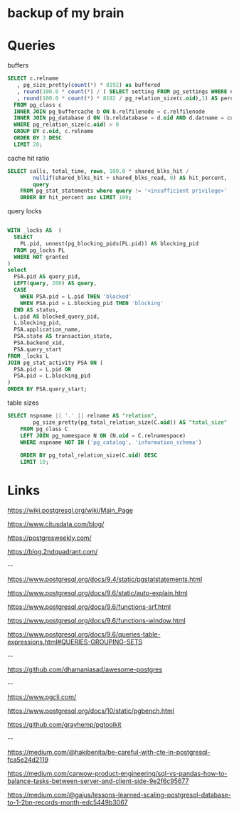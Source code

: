 # backup of my brain

# Queries

buffers

```sql
SELECT c.relname 
   , pg_size_pretty(count(*) * 8192) as buffered 
   , round(100.0 * count(*) / ( SELECT setting FROM pg_settings WHERE name='shared_buffers')::integer,1) AS buffers_percent 
   , round(100.0 * count(*) * 8192 / pg_relation_size(c.oid),1) AS percent_of_relation 
  FROM pg_class c 
  INNER JOIN pg_buffercache b ON b.relfilenode = c.relfilenode 
  INNER JOIN pg_database d ON (b.reldatabase = d.oid AND d.datname = current_database()) 
  WHERE pg_relation_size(c.oid) > 0 
  GROUP BY c.oid, c.relname 
  ORDER BY 3 DESC 
  LIMIT 20;
```

cache hit ratio
```sql
SELECT calls, total_time, rows, 100.0 * shared_blks_hit / 
        nullif(shared_blks_hit + shared_blks_read, 0) AS hit_percent,
        query
    FROM pg_stat_statements where query != '<insufficient privilege>'
    ORDER BY hit_percent asc LIMIT 100;
```

query locks
```sql

WITH _locks AS  (
  SELECT
    PL.pid, unnest(pg_blocking_pids(PL.pid)) AS blocking_pid
  FROM pg_locks PL
  WHERE NOT granted
)
select
  PSA.pid AS query_pid,
  LEFT(query, 200) AS query,
  CASE
    WHEN PSA.pid = L.pid THEN 'blocked' 
    WHEN PSA.pid = L.blocking_pid THEN 'blocking'
  END AS status,
  L.pid AS blocked_query_pid,
  L.blocking_pid,
  PSA.application_name,
  PSA.state AS transaction_state,
  PSA.backend_xid,
  PSA.query_start
FROM _locks L
JOIN pg_stat_activity PSA ON (
  PSA.pid = L.pid OR
  PSA.pid = L.blocking_pid
)
ORDER BY PSA.query_start;
```


table sizes
```sql
SELECT nspname || '.' || relname AS "relation",
        pg_size_pretty(pg_total_relation_size(C.oid)) AS "total_size"
    FROM pg_class C
    LEFT JOIN pg_namespace N ON (N.oid = C.relnamespace)
    WHERE nspname NOT IN ('pg_catalog', 'information_schema')
    
    ORDER BY pg_total_relation_size(C.oid) DESC
    LIMIT 10;
```

# Links

https://wiki.postgresql.org/wiki/Main_Page

https://www.citusdata.com/blog/

https://postgresweekly.com/

https://blog.2ndquadrant.com/

--

https://www.postgresql.org/docs/9.4/static/pgstatstatements.html

https://www.postgresql.org/docs/9.6/static/auto-explain.html

https://www.postgresql.org/docs/9.6/functions-srf.html

https://www.postgresql.org/docs/9.6/functions-window.html

https://www.postgresql.org/docs/9.6/queries-table-expressions.html#QUERIES-GROUPING-SETS

--

https://github.com/dhamaniasad/awesome-postgres

-- 

https://www.pgcli.com/

https://www.postgresql.org/docs/10/static/pgbench.html

https://github.com/grayhemp/pgtoolkit

--

https://medium.com/@hakibenita/be-careful-with-cte-in-postgresql-fca5e24d2119

https://medium.com/carwow-product-engineering/sql-vs-pandas-how-to-balance-tasks-between-server-and-client-side-9e2f6c95677

https://medium.com/@gajus/lessons-learned-scaling-postgresql-database-to-1-2bn-records-month-edc5449b3067
